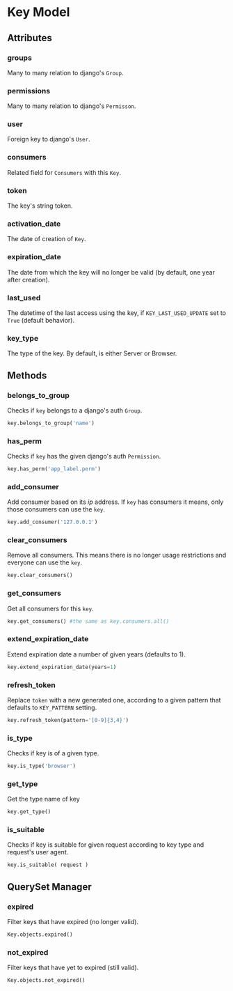 # Key Model


## Attributes

### groups

Many to many relation to django's `Group`.

### permissions

Many to many relation to django's `Permisson`.

### user

Foreign key to django's `User`.

### consumers

Related field for `Consumers` with this `Key`.

### token

The key's string token. 

### activation_date

The date of creation of `Key`.

### expiration_date 

The date from which the key will no longer be valid (by default, one year after creation).

### last_used

The datetime of the last access using the key, if `KEY_LAST_USED_UPDATE` set to `True` (default behavior).

### key_type

The type of the key. By default, is either Server or Browser.


## Methods

### belongs_to\_group

Checks if `key` belongs to a django's auth `Group`.

```python
key.belongs_to_group('name')
```

### has_perm

Checks if `key` has the given django's auth `Permission`.

```python
key.has_perm('app_label.perm')
```

### add_consumer

Add consumer based on its _ip_ address.  If `key` has consumers it means, only those consumers can use the `key`.

```python
key.add_consumer('127.0.0.1')
```

### clear_consumers

Remove all consumers. This means there is no longer usage restrictions and everyone can use the `key`.

```python
key.clear_consumers()
```

### get_consumers

Get all consumers for this `key`.

```python
key.get_consumers() #the same as key.consumers.all()
```

### extend_expiration\_date

Extend expiration date a number of given years (defaults to 1).

```python
key.extend_expiration_date(years=1)
```

### refresh_token

Replace `token` with a new generated one, according to a given pattern that defaults to `KEY_PATTERN` setting.

```python
key.refresh_token(pattern='[0-9]{3,4}')
```

### is_type

Checks if key is of a given type.

```python
key.is_type('browser')
```

### get_type

Get the type name of key

```python
key.get_type()
```

### is_suitable

Checks if key is suitable for given request according to key type and request's user agent.

```python
key.is_suitable( request )
```


## QuerySet Manager

### expired

Filter keys that have expired (no longer valid).

```python
Key.objects.expired()
```

### not_expired

Filter keys that have yet to expired (still valid).

```python
Key.objects.not_expired()
